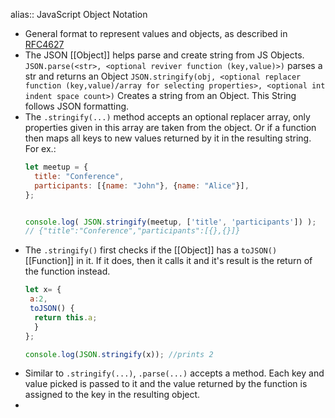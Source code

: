 alias:: JavaScript Object Notation

- General format to represent values and objects, as described in [RFC4627](https://datatracker.ietf.org/doc/html/rfc4627)
- The JSON [[Object]] helps parse and create string from JS Objects. 
  ``JSON.parse(<str>, <optional reviver function (key,value)>)`` parses a str and returns an Object 
  ``JSON.stringify(obj, <optional replacer function (key,value)/array for selecting properties>, <optional int indent space count>)`` Creates a string from an Object. This String follows JSON formatting.
- The ``.stringify(...)`` method accepts an optional replacer array, only properties given in this array are taken from the object. Or if a function then maps all keys to new values returned by it in the resulting string.
  For ex.:
  ```js
  let meetup = {
    title: "Conference",
    participants: [{name: "John"}, {name: "Alice"}],
  };
  
  
  console.log( JSON.stringify(meetup, ['title', 'participants']) );
  // {"title":"Conference","participants":[{},{}]}
  ```
- The ``.stringify()`` first checks if the [[Object]] has a ``toJSON()`` [[Function]] in it. If it does, then it calls it and it's result is the return of the function instead.
  ```js
  let x= {
   a:2,
   toJSON() {
    return this.a;
    }
  };
  
  console.log(JSON.stringify(x)); //prints 2
  ```
- Similar to ``.stringify(...)``, ``.parse(...)`` accepts a method. Each key and value picked is passed to it and the value returned by the function is assigned to the key in the resulting object.
-